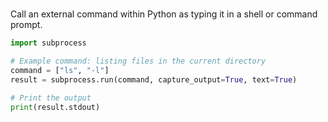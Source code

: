 # 

Call an external command within Python as typing it in a shell or command prompt.

```py
import subprocess

# Example command: listing files in the current directory
command = ["ls", "-l"]
result = subprocess.run(command, capture_output=True, text=True)

# Print the output
print(result.stdout)
```
